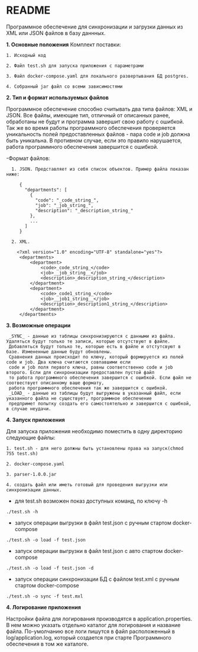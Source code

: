 # README #
Программное обеспечение для синхронизации и загрузки данных из XML или JSON файлов в базу даннных.

**1. Основные положения**
  Комплект поставки:
  
    1. Исходный код
    
    2. Файл test.sh для запуска приложения с параметрами
    
    3. Файл docker-compose.yaml для локального развертывания БД postgres.
    
    4. Собранный jar файл со всеми зависимостями
 
**2. Тип и формат используемых файлов**

   Программное обеспечение способно считывать два типа файлов: XML и JSON. Все файлы, имеющие тип,
    отличный от описанных ранее, обработаны не будут и программа завершит свою работу с ошибкой. Так же во время работы программного 
    обеспечения проверяется уникальность полей предоставленных файлов - пара code и job должна быть уникальна. В противном
    случае, если это правило нарушается, работа программного обеспечения завершится с ошибкой.
     
  -Формат файлов:
  
      1. JSON. Представляет из себя список объектов. Пример файла показан ниже:
      
         {
           "departments": [
             {
               "code": "_code_string_",
               "job": "_job_string_",
               "description": "_description_string_"
             },
             ...
           ]
         }
         
      2. XML.
      
        <?xml version="1.0" encoding="UTF-8" standalone="yes"?>
         <departments>
             <department>
                 <code>_code_string_</code>
                 <job>__job_string__</job>
                 <description>_description_string_</description>
             </department>
             <department>
                 <code>_code1_string_</code>
                 <job>__job1_string__</job>
                 <description>_description1_string_</description>
             </department>
         </departments>
         
**3. Возможные операции** 
     
     _SYNC_ - данные из таблицы синхронизируются с данными из файла. Удаляться будут только те записи, которые отсутствуют в файле.
     Добавляться будут только те, которые есть в файле и отстутсвуют в базе. Измененные данные будут обновлены. 
     Сравнения данных происходит по ключу, который формируется из полей code и job. Два ключа считаются совпавшими если 
     code и job поля первого ключа, равны соответственно code и job второго. Если для синхронизации предоставлен пустой файл 
     то работа программного обеспечения завершится с ошибкой. Если файл не соотвествует описанному ваше формату,
     работа программного обеспечения так же завершится с ошибкой.
     _LOAD_ - данные из таблицы будут выгружены в указанный файл, если указанного файла не существует, программное обеспечение
     предпримет попытку создать его самостоятельно и завершится с ошибкой, в случае неудачи.

**4. Запуск приложения** 

  Для запуска приложения необходимо поместить в одну директорию следующие файлы:
  
    1. test.sh - для него должны быть установлены права на запуск(chmod 755 test.sh)
    
    2. docker-compose.yaml
    
    3. parser-1.0.0.jar
    
    4. создать файл или иметь готовый для проведения выгрузки или синхронизации данных.
    
    
   - для test.sh возможен показ доступных команд, по ключу -h
   
   `./test.sh -h`
   - запуск операции выгрузки в файл test.json с ручным стартом docker-compose
   
   `./test.sh -o load -f test.json`
   - запуск операции выгрузки в файл test.json с авто стартом docker-compose
   
   `./test.sh -o load -f test.json -d`
   - запуск операции синхронизации БД с файлом test.xml с ручным стартом docker-compose
   
   `./test.sh -o sync -f test.mxl`
   
**4. Логирование приложения** 
    
   Настройки файла для логирования производятся в application.properties. В нем можно указать отдельно каталог для логирования
   и название файла. По-умолчанию все логи пишутся в файл расположенный в log/application.log, который создается при старте 
   Программного обеспечения в том же каталоге.
